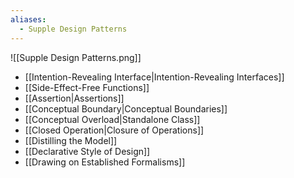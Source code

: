 ```yaml
---
aliases:
  - Supple Design Patterns
---
```


![[Supple Design Patterns.png]]

- [[Intention-Revealing Interface|Intention-Revealing Interfaces]]
- [[Side-Effect-Free Functions]]
- [[Assertion|Assertions]]
- [[Conceptual Boundary|Conceptual Boundaries]]
- [[Conceptual Overload|Standalone Class]]
- [[Closed Operation|Closure of Operations]]
- [[Distilling the Model]]
- [[Declarative Style of Design]]
- [[Drawing on Established Formalisms]]
